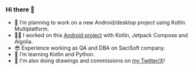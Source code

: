 ### Hi there 👋

<!--**TheJosuep/TheJosuep** is a ✨ _special_ ✨ repository because its `README.md` (this file) appears on your GitHub profile.-->

<!--- 🔭 I’m sometimes working on a [Discord bot](https://github.com/TheJosuep/ChisatoBot) and an [Android personal project](https://github.com/TheJosuep/NoteTasks).-->
- 🔭 I’m planning to work on a new Android/desktop project using Kotlin Multiplatform.
- 👷‍♂️ I worked on this [Android project](https://github.com/DarcoProgramador/Hartarte) with Kotlin, Jetpack Compose and Algolia.
- 😎 Experience working as QA and DBA on SaciSoft company.
- 🌱 I’m learning Kotlin and Python.
- 🎨 I'm also doing drawings and commissions on [my Twitter/X](https://twitter.com/TheJosuep)!
